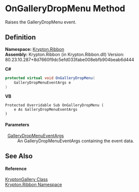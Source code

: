 # OnGalleryDropMenu Method


Raises the GalleryDropMenu event.



## Definition
**Namespace:** <a href="1e9bc734-cff9-e9b8-f013-94cdac669794.md">Krypton.Ribbon</a>  
**Assembly:** Krypton.Ribbon (in Krypton.Ribbon.dll) Version: 80.23.10.287+8d7660f9dc5efd033fabe008ebfb904beab6d444

**C#**
``` C#
protected virtual void OnGalleryDropMenu(
	GalleryDropMenuEventArgs e
)
```
**VB**
``` VB
Protected Overridable Sub OnGalleryDropMenu ( 
	e As GalleryDropMenuEventArgs
)
```



#### Parameters
<dl><dt>  <a href="a0d0813b-593d-af1c-ea93-d8f6f5ee5d7b.md">GalleryDropMenuEventArgs</a></dt><dd>An GalleryDropMenuEventArgs containing the event data.</dd></dl>

## See Also


#### Reference
<a href="b0876d6a-7c19-db50-8ef0-31377b905cdd.md">KryptonGallery Class</a>  
<a href="1e9bc734-cff9-e9b8-f013-94cdac669794.md">Krypton.Ribbon Namespace</a>  
